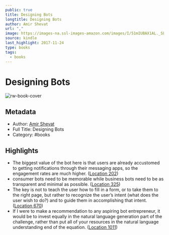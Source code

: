 ```yaml
---
public: true
title: Designing Bots
longtitle: Designing Bots
author: Amir Shevat
url: ","
image: https://images-na.ssl-images-amazon.com/images/I/51mIUBAX1AL._SL200_.jpg
source: kindle
last_highlight: 2017-11-24
type: books
tags:
  - books
---
```

# Designing Bots

![rw-book-cover](https://images-na.ssl-images-amazon.com/images/I/51mIUBAX1AL._SL200_.jpg)

## Metadata
- Author: [Amir Shevat](Amir%20Shevat.md)
- Full Title: Designing Bots
- Category: #books

## Highlights
- The biggest value of the bot here is that users are already accustomed to getting notifications through their messaging apps, so the engagement rates are much higher. ([Location 202](https://readwise.io/to_kindle?action=open&asin=B0723B91XD&location=202))
- consumer bots need to be memorable while business bots need to be as transparent and minimal as possible. ([Location 325](https://readwise.io/to_kindle?action=open&asin=B0723B91XD&location=325))
- The key is not to teach the user how to fill in a form, or to take them to the right page, but rather to recognize the user’s intent (what does the user wish to do?) and to guide them in accomplishing that intent. ([Location 670](https://readwise.io/to_kindle?action=open&asin=B0723B91XD&location=670))
- If I were to make a recommendation to any aspiring bot entrepreneur, it would be to invest equally in the natural language generation part of the challenge, rather than put all of your resources in the natural language understanding end of the equation. ([Location 1011](https://readwise.io/to_kindle?action=open&asin=B0723B91XD&location=1011))
